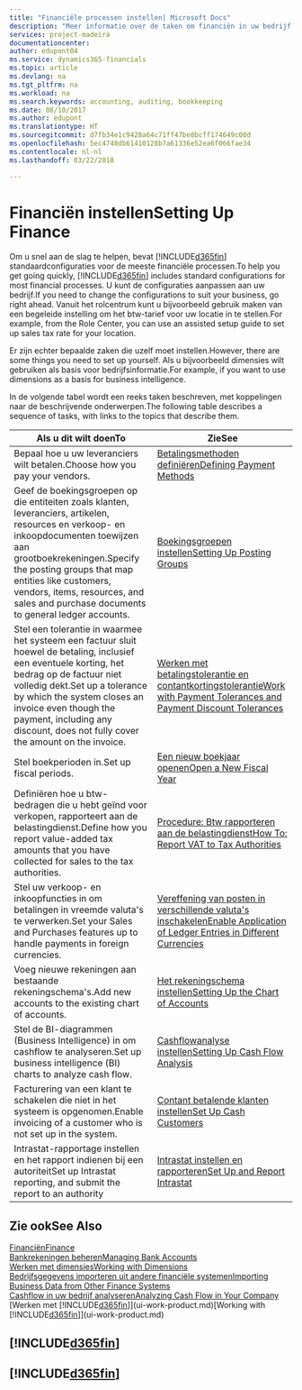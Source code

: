```yaml
---
title: "Financiële processen instellen| Microsoft Docs"
description: "Meer informatie over de taken om financiën in uw bedrijf in te stellen voor al uw boekhoudings-, controle- of boekingsbehoeften."
services: project-madeira
documentationcenter: 
author: edupont04
ms.service: dynamics365-financials
ms.topic: article
ms.devlang: na
ms.tgt_pltfrm: na
ms.workload: na
ms.search.keywords: accounting, auditing, bookkeeping
ms.date: 08/10/2017
ms.author: edupont
ms.translationtype: HT
ms.sourcegitcommit: d7fb34e1c9428a64c71ff47be8bcff174649c00d
ms.openlocfilehash: 5ec4748db61410128b7a61336e52ea6f066fae34
ms.contentlocale: nl-nl
ms.lasthandoff: 03/22/2018

---
```

# <a name="setting-up-finance"></a><span data-ttu-id="a6d13-103">Financiën instellen</span><span class="sxs-lookup"><span data-stu-id="a6d13-103">Setting Up Finance</span></span>
<span data-ttu-id="a6d13-104">Om u snel aan de slag te helpen, bevat [!INCLUDE[d365fin](includes/d365fin_md.md)] standaardconfiguraties voor de meeste financiële processen.</span><span class="sxs-lookup"><span data-stu-id="a6d13-104">To help you get going quickly, [!INCLUDE[d365fin](includes/d365fin_md.md)] includes standard configurations for most financial processes.</span></span> <span data-ttu-id="a6d13-105">U kunt de configuraties aanpassen aan uw bedrijf.</span><span class="sxs-lookup"><span data-stu-id="a6d13-105">If you need to change the configurations to suit your business, go right ahead.</span></span> <span data-ttu-id="a6d13-106">Vanuit het rolcentrum kunt u bijvoorbeeld gebruik maken van een begeleide instelling om het btw-tarief voor uw locatie in te stellen.</span><span class="sxs-lookup"><span data-stu-id="a6d13-106">For example, from the Role Center, you can use an assisted setup guide to set up sales tax rate for your location.</span></span>  

<span data-ttu-id="a6d13-107">Er zijn echter bepaalde zaken die uzelf moet instellen.</span><span class="sxs-lookup"><span data-stu-id="a6d13-107">However, there are some things you need to set up yourself.</span></span> <span data-ttu-id="a6d13-108">Als u bijvoorbeeld dimensies wilt gebruiken als basis voor bedrijfsinformatie.</span><span class="sxs-lookup"><span data-stu-id="a6d13-108">For example, if you want to use dimensions as a basis for business intelligence.</span></span>  

<span data-ttu-id="a6d13-109">In de volgende tabel wordt een reeks taken beschreven, met koppelingen naar de beschrijvende onderwerpen.</span><span class="sxs-lookup"><span data-stu-id="a6d13-109">The following table describes a sequence of tasks, with links to the topics that describe them.</span></span>

| <span data-ttu-id="a6d13-110">Als u dit wilt doen</span><span class="sxs-lookup"><span data-stu-id="a6d13-110">To</span></span> | <span data-ttu-id="a6d13-111">Zie</span><span class="sxs-lookup"><span data-stu-id="a6d13-111">See</span></span> |
| --- | --- |
| <span data-ttu-id="a6d13-112">Bepaal hoe u uw leveranciers wilt betalen.</span><span class="sxs-lookup"><span data-stu-id="a6d13-112">Choose how you pay your vendors.</span></span> |[<span data-ttu-id="a6d13-113">Betalingsmethoden definiëren</span><span class="sxs-lookup"><span data-stu-id="a6d13-113">Defining Payment Methods</span></span>](finance-payment-methods.md) |
| <span data-ttu-id="a6d13-114">Geef de boekingsgroepen op die entiteiten zoals klanten, leveranciers, artikelen, resources en verkoop- en inkoopdocumenten toewijzen aan grootboekrekeningen.</span><span class="sxs-lookup"><span data-stu-id="a6d13-114">Specify the posting groups that map entities like customers, vendors, items, resources, and sales and purchase documents to general ledger accounts.</span></span> |[<span data-ttu-id="a6d13-115">Boekingsgroepen instellen</span><span class="sxs-lookup"><span data-stu-id="a6d13-115">Setting Up Posting Groups</span></span>](finance-posting-groups.md)|
|<span data-ttu-id="a6d13-116">Stel een tolerantie in waarmee het systeem een factuur sluit hoewel de betaling, inclusief een eventuele korting, het bedrag op de factuur niet volledig dekt.</span><span class="sxs-lookup"><span data-stu-id="a6d13-116">Set up a tolerance by which the system closes an invoice even though the payment, including any discount, does not fully cover the amount on the invoice.</span></span>|[<span data-ttu-id="a6d13-117">Werken met betalingstolerantie en contantkortingstolerantie</span><span class="sxs-lookup"><span data-stu-id="a6d13-117">Work with Payment Tolerances and Payment Discount Tolerances</span></span>](finance-payment-tolerance-and-payment-discount-tolerance.md)|
| <span data-ttu-id="a6d13-118">Stel boekperioden in.</span><span class="sxs-lookup"><span data-stu-id="a6d13-118">Set up fiscal periods.</span></span> |[<span data-ttu-id="a6d13-119">Een nieuw boekjaar openen</span><span class="sxs-lookup"><span data-stu-id="a6d13-119">Open a New Fiscal Year</span></span>](finance-how-open-new-fiscal-year.md) |
| <span data-ttu-id="a6d13-120">Definiëren hoe u btw-bedragen die u hebt geïnd voor verkopen, rapporteert aan de belastingdienst.</span><span class="sxs-lookup"><span data-stu-id="a6d13-120">Define how you report value-added tax amounts that you have collected for sales to the tax authorities.</span></span> |[<span data-ttu-id="a6d13-121">Procedure: Btw rapporteren aan de belastingdienst</span><span class="sxs-lookup"><span data-stu-id="a6d13-121">How To: Report VAT to Tax Authorities</span></span>](finance-how-report-vat.md)|
| <span data-ttu-id="a6d13-122">Stel uw verkoop- en inkoopfuncties in om betalingen in vreemde valuta's te verwerken.</span><span class="sxs-lookup"><span data-stu-id="a6d13-122">Set your Sales and Purchases features up to handle payments in foreign currencies.</span></span>|[<span data-ttu-id="a6d13-123">Vereffening van posten in verschillende valuta's inschakelen</span><span class="sxs-lookup"><span data-stu-id="a6d13-123">Enable Application of Ledger Entries in Different Currencies</span></span>](finance-how-enable-application-ledger-entries-different-currencies.md)
| <span data-ttu-id="a6d13-124">Voeg nieuwe rekeningen aan bestaande rekeningschema's.</span><span class="sxs-lookup"><span data-stu-id="a6d13-124">Add new accounts to the existing chart of accounts.</span></span> |[<span data-ttu-id="a6d13-125">Het rekeningschema instellen</span><span class="sxs-lookup"><span data-stu-id="a6d13-125">Setting Up the Chart of Accounts</span></span>](finance-setup-chart-accounts.md) |
| <span data-ttu-id="a6d13-126">Stel de BI-diagrammen (Business Intelligence) in om cashflow te analyseren.</span><span class="sxs-lookup"><span data-stu-id="a6d13-126">Set up business intelligence (BI) charts to analyze cash flow.</span></span> |[<span data-ttu-id="a6d13-127">Cashflowanalyse instellen</span><span class="sxs-lookup"><span data-stu-id="a6d13-127">Setting Up Cash Flow Analysis</span></span>](finance-setup-cash-flow-analyses.md) |
|<span data-ttu-id="a6d13-128">Facturering van een klant te schakelen die niet in het systeem is opgenomen.</span><span class="sxs-lookup"><span data-stu-id="a6d13-128">Enable invoicing of a customer who is not set up in the system.</span></span>|[<span data-ttu-id="a6d13-129">Contant betalende klanten instellen</span><span class="sxs-lookup"><span data-stu-id="a6d13-129">Set Up Cash Customers</span></span>](finance-how-to-set-up-cash-customers.md)|
| <span data-ttu-id="a6d13-130">Intrastat-rapportage instellen en het rapport indienen bij een autoriteit</span><span class="sxs-lookup"><span data-stu-id="a6d13-130">Set up Intrastat reporting, and submit the report to an authority</span></span> | [<span data-ttu-id="a6d13-131">Intrastat instellen en rapporteren</span><span class="sxs-lookup"><span data-stu-id="a6d13-131">Set Up and Report Intrastat</span></span>](finance-how-setup-report-intrastat.md)|

## <a name="see-also"></a><span data-ttu-id="a6d13-132">Zie ook</span><span class="sxs-lookup"><span data-stu-id="a6d13-132">See Also</span></span>
[<span data-ttu-id="a6d13-133">Financiën</span><span class="sxs-lookup"><span data-stu-id="a6d13-133">Finance</span></span>](finance.md)  
[<span data-ttu-id="a6d13-134">Bankrekeningen beheren</span><span class="sxs-lookup"><span data-stu-id="a6d13-134">Managing Bank Accounts</span></span>](bank-manage-bank-accounts.md)  
[<span data-ttu-id="a6d13-135">Werken met dimensies</span><span class="sxs-lookup"><span data-stu-id="a6d13-135">Working with Dimensions</span></span>](finance-dimensions.md)  
[<span data-ttu-id="a6d13-136">Bedrijfsgegevens importeren uit andere financiële systemen</span><span class="sxs-lookup"><span data-stu-id="a6d13-136">Importing Business Data from Other Finance Systems</span></span>](upload-data.md)  
[<span data-ttu-id="a6d13-137">Cashflow in uw bedrijf analyseren</span><span class="sxs-lookup"><span data-stu-id="a6d13-137">Analyzing Cash Flow in Your Company</span></span>](finance-analyze-cash-flow.md)  
<span data-ttu-id="a6d13-138">[Werken met [!INCLUDE[d365fin](includes/d365fin_md.md)]](ui-work-product.md)</span><span class="sxs-lookup"><span data-stu-id="a6d13-138">[Working with [!INCLUDE[d365fin](includes/d365fin_md.md)]](ui-work-product.md)</span></span>  

## [!INCLUDE[d365fin](includes/free_trial_md.md)]  
## [!INCLUDE[d365fin](includes/training_link_md.md)]

